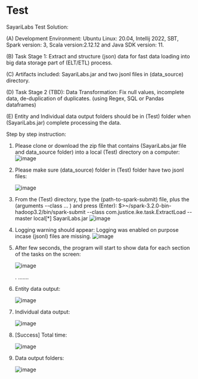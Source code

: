 # Test
SayariLabs Test Solution:

(A) Development Environment: Ubuntu Linux: 20.04, Intellij 2022, SBT, Spark version: 3, Scala version:2.12.12 and Java SDK version: 11.

(B) Task Stage 1: Extract and structure (json) data for fast data loading into big data storage part of (ELT/ETL) process.

(C) Artifacts included: SayariLabs.jar and two jsonl files in (data_source) directory.

(D) Task Stage 2 (TBD): Data Transformation: Fix null values, incomplete data, de-duplication of duplicates. (using Regex, SQL or Pandas dataframes)

(E) Entity and Individual data output folders should be in (Test) folder when (SayariLabs.jar) complete processing the data.

Step by step instruction:

1. Please clone or download the zip file that contains (SayariLabs.jar file and data_source folder) into a local (Test) directory on a computer: 
 ![image](https://user-images.githubusercontent.com/106841986/171950523-71c278ea-47e5-4f02-9940-cb6e220f3905.png)
 
2. Please make sure (data_source) folder in (Test) folder have two jsonl files:

   ![image](https://user-images.githubusercontent.com/106841986/171950753-d7bfe74b-a16f-45fa-b990-aab6d9260536.png)
 
3. From the (Test) directory, type the (path-to-spark-submit) file, plus the (arguments --class ... ) and press (Enter): $>~/spark-3.2.0-bin-hadoop3.2/bin/spark-submit   --class com.justice.ike.task.ExtractLoad --master local[*] SayariLabs.jar 
  ![image](https://user-images.githubusercontent.com/106841986/171951026-e46f26da-6c3f-4ef8-8e2a-54c3f922b3bf.png)

4. Logging warning should appear: Logging was enabled on purpose incase (jsonl) files are missing.
   ![image](https://user-images.githubusercontent.com/106841986/171953955-4998b373-a04a-4957-a6b5-c0cbec35315a.png)

5. After few seconds, the program will start to show data for each section of the tasks on the screen: 

   ![image](https://user-images.githubusercontent.com/106841986/171954395-82ab207d-1117-4157-9b42-b5a017349816.png)

   . .......

6. Entity data output: 

   ![image](https://user-images.githubusercontent.com/106841986/171954522-89d30096-2cc5-4170-89d2-08786258d948.png)

7. Individual data output: 

   ![image](https://user-images.githubusercontent.com/106841986/171965470-6df170dc-f1b2-43ec-94a0-9fa3cc9b667e.png)

 
8.  [Success] Total time: 

     ![image](https://user-images.githubusercontent.com/106841986/171955282-eebb47e3-600f-46b7-9232-47c3c8b2723b.png)
     
9. Data output folders:

   ![image](https://user-images.githubusercontent.com/106841986/171967151-0bdd1322-8f02-4af2-a0ff-96fc15d1ae9f.png)









